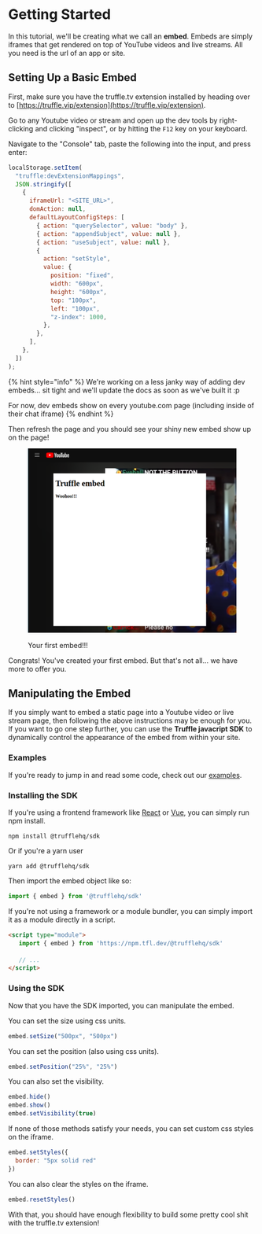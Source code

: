 # Getting Started

In this tutorial, we'll be creating what we call an **embed**. Embeds are simply iframes that get rendered on top of YouTube videos and live streams. All you need is the url of an app or site.

## Setting Up a Basic Embed

First, make sure you have the truffle.tv extension installed by heading over to [https://truffle.vip/extension](https://truffle.vip/extension).

Go to any Youtube video or stream and open up the dev tools by right-clicking and clicking "inspect", or by hitting the `F12` key on your keyboard.

Navigate to the "Console" tab, paste the following into the input, and press enter:

```javascript
localStorage.setItem(
  "truffle:devExtensionMappings",
  JSON.stringify([
    {
      iframeUrl: "<SITE_URL>",
      domAction: null,
      defaultLayoutConfigSteps: [
        { action: "querySelector", value: "body" },
        { action: "appendSubject", value: null },
        { action: "useSubject", value: null },
        {
          action: "setStyle",
          value: {
            position: "fixed",
            width: "600px",
            height: "600px",
            top: "100px",
            left: "100px",
            "z-index": 1000,
          },
        },
      ],
    },
  ])
);
```

{% hint style="info" %}
We're working on a less janky way of adding dev embeds... sit tight and we'll update the docs as soon as we've built it :p&#x20;

For now, dev embeds show on every youtube.com page (including inside of their chat iframe)
{% endhint %}

Then refresh the page and you should see your shiny new embed show up on the page!

<figure><img src="../.gitbook/assets/image.png" alt=""><figcaption><p>Your first embed!!!</p></figcaption></figure>

Congrats! You've created your first embed. But that's not all... we have more to offer you.

## Manipulating the Embed

If you simply want to embed a static page into a Youtube video or live stream page, then following the above instructions may be enough for you. If you want to go one step further, you can use the **Truffle javacript SDK** to dynamically control the appearance of the embed from within your site.

### Examples

If you're ready to jump in and read some code, check out our [examples](https://github.com/trufflehq/truffle-packages/tree/0b7189daa625ac339e872fea19020ee26eb1c266/npm/sdk/examples).

### Installing the SDK

If you're using a frontend framework like [React](../reference/mycelium-api/models/economyaction/) or [Vue](https://vuejs.org/), you can simply run npm install.

```shell
npm install @trufflehq/sdk
```

Or if you're a yarn user

```shell
yarn add @trufflehq/sdk
```

Then import the embed object like so:

```javascript
import { embed } from '@trufflehq/sdk'
```

If you're not using a framework or a module bundler, you can simply import it as a module directly in a script.

```html
<script type="module">
   import { embed } from 'https://npm.tfl.dev/@trufflehq/sdk'
   
   // ...
</script>
```

### Using the SDK

Now that you have the SDK imported, you can manipulate the embed.

You can set the size using css units.

```javascript
embed.setSize("500px", "500px")
```

You can set the position (also using css units).

```javascript
embed.setPosition("25%", "25%")
```

You can also set the visibility.

```javascript
embed.hide()
embed.show()
embed.setVisibility(true)
```

If none of those methods satisfy your needs, you can set custom css styles on the iframe.

```javascript
embed.setStyles({
  border: "5px solid red"
})
```

You can also clear the styles on the iframe.

```javascript
embed.resetStyles()
```

With that, you should have enough flexibility to build some pretty cool shit with the truffle.tv extension!
